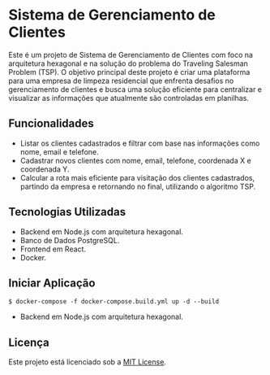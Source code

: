# Sistema de Gerenciamento de Clientes

Este é um projeto de Sistema de Gerenciamento de Clientes com foco na arquitetura hexagonal e na solução do problema do Traveling Salesman Problem (TSP). O objetivo principal deste projeto é criar uma plataforma para uma empresa de limpeza residencial que enfrenta desafios no gerenciamento de clientes e busca uma solução eficiente para centralizar e visualizar as informações que atualmente são controladas em planilhas.

## Funcionalidades

- Listar os clientes cadastrados e filtrar com base nas informações como nome, email e telefone.
- Cadastrar novos clientes com nome, email, telefone, coordenada X e coordenada Y.
- Calcular a rota mais eficiente para visitação dos clientes cadastrados, partindo da empresa e retornando no final, utilizando o algoritmo TSP.

## Tecnologias Utilizadas

- Backend em Node.js com arquitetura hexagonal.
- Banco de Dados PostgreSQL.
- Frontend em React.
- Docker.

## Iniciar Aplicação
``
$ docker-compose -f docker-compose.build.yml up -d --build
``
- Backend em Node.js com arquitetura hexagonal.


## Licença

Este projeto está licenciado sob a [MIT License](LICENSE).